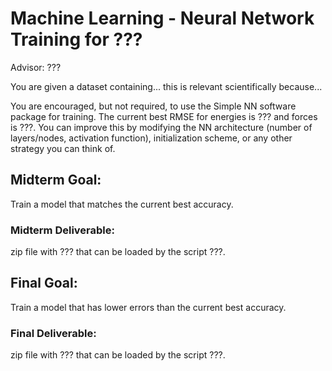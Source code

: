 # Machine Learning - Neural Network Training for ???

Advisor: ???

You are given a dataset containing... this is relevant scientifically because...

You are encouraged, but not required, to use the Simple NN software package for training. The current best RMSE for energies is ??? and forces is ???. You can improve this by modifying the NN architecture (number of layers/nodes, activation function), initialization scheme, or any other strategy you can think of.

## Midterm Goal:
Train a model that matches the current best accuracy.


### Midterm Deliverable:
zip file with ??? that can be loaded by the script ???.

## Final Goal:
Train a model that has lower errors than the current best accuracy.

### Final Deliverable:
zip file with ??? that can be loaded by the script ???.
